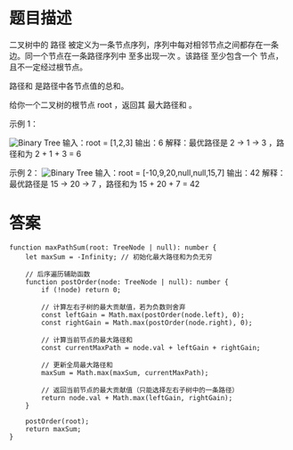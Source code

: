 # 题目描述
二叉树中的 路径 被定义为一条节点序列，序列中每对相邻节点之间都存在一条边。同一个节点在一条路径序列中 至多出现一次 。该路径 至少包含一个 节点，且不一定经过根节点。

路径和 是路径中各节点值的总和。

给你一个二叉树的根节点 root ，返回其 最大路径和 。

 

示例 1：

![Binary Tree](https://assets.leetcode.com/uploads/2020/10/13/exx1.jpg)
输入：root = [1,2,3]
输出：6
解释：最优路径是 2 -> 1 -> 3 ，路径和为 2 + 1 + 3 = 6


示例 2：
![Binary Tree](https://assets.leetcode.com/uploads/2020/10/13/exx2.jpg)
输入：root = [-10,9,20,null,null,15,7]
输出：42
解释：最优路径是 15 -> 20 -> 7 ，路径和为 15 + 20 + 7 = 42

# 答案

```
function maxPathSum(root: TreeNode | null): number {
    let maxSum = -Infinity; // 初始化最大路径和为负无穷
    
    // 后序遍历辅助函数
    function postOrder(node: TreeNode | null): number {
        if (!node) return 0;
        
        // 计算左右子树的最大贡献值，若为负数则舍弃
        const leftGain = Math.max(postOrder(node.left), 0);
        const rightGain = Math.max(postOrder(node.right), 0);
        
        // 计算当前节点的最大路径和
        const currentMaxPath = node.val + leftGain + rightGain;
        
        // 更新全局最大路径和
        maxSum = Math.max(maxSum, currentMaxPath);
        
        // 返回当前节点的最大贡献值（只能选择左右子树中的一条路径）
        return node.val + Math.max(leftGain, rightGain);
    }
    
    postOrder(root);
    return maxSum;
}
```